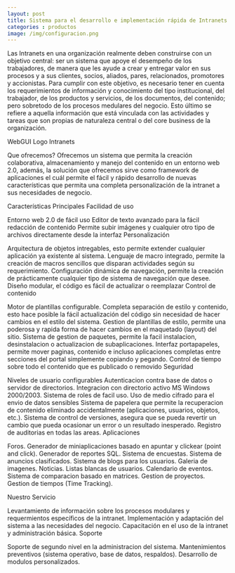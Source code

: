 ```yaml
---
layout: post
title: Sistema para el desarrollo e implementación rápida de Intranets
categories : productos
image: /img/configuracion.png
---
```


Las Intranets en una organización realmente deben construirse con un objetivo central: ser un sistema que apoye el desempeño de los trabajadores, de manera que les ayude a crear y entregar valor en sus procesos y a sus clientes, socios, aliados, pares, relacionados, promotores y accionistas. Para cumplir con este objetivo, es necesario tener en cuenta los requerimientos de información y conocimiento del tipo institucional, del trabajador, de los productos y servicios, de los documentos, del contenido; pero sobretodo de los procesos medulares del negocio. Esto último se refiere a aquella información que está vinculada con las actividades y tareas que son propias de naturaleza central o del core business de la organización.

WebGUI Logo Intranets

Que ofrecemos?
Ofrecemos un sistema que permita la creación colaborativa, almacenamiento y manejo del contenido en un entorno web 2.0, además, la solución que ofrecemos sirve como framework de aplicaciones el cuál permite el fácil y rápido desarrollo de nuevas características que permita una completa personalización de la intranet a sus necesidades de negocio.

Características Principales
Facilidad de uso

Entorno web 2.0 de fácil uso
Editor de texto avanzado para la fácil redacción de contenido
Permite subir imágenes y cualquier otro tipo de archivos directamente desde la interfaz
Personalización

Arquitectura de objetos intregables, esto permite extender cualquier aplicación ya existente al sistema.
Lenguaje de macro integrado, permite la creación de macros sencillos que disparan actividades según su requerimiento.
Configuración dinámica de navegación, permite la creación de prácticamente cualquier tipo de sistema de navegación que desee.
Diseño modular, el código es fácil de actualizar o reemplazar
Control de contenido

Motor de plantillas configurable.
Completa separación de estilo y contenido, esto hace posible la fácil actualización del código sin necesidad de hacer cambios en el estilo del sistema.
Gestion de plantillas de estilo, permite una poderosa y rapida forma de hacer cambios en el maquetado (layout) del sitio.
Sistema de gestion de paquetes, permite la facil instalacion, desinstalacion o actualizacion de subaplicaciones.
Interfaz portapapeles, permite mover paginas, contenido e incluso aplicaciones completas entre secciones del portal simplemente copiando y pegando.
Control de tiempo sobre todo el contenido que es publicado o removido
Seguridad

Niveles de usuario configurables
Autenticacion contra base de datos o servidor de directorios.
Integracion con directorio activo MS Windows 2000/2003.
Sistema de roles de facil uso.
Uso de medio cifrado para el envio de datos sensibles
Sistema de papelera que permite la recuperacion de contenido eliminado accidentalmente (aplicaciones, usuarios, objetos, etc.).
Sistema de control de versiones, asegura que se pueda revertir un cambio que pueda ocasionar un error o un resultado inesperado.
Registro de auditorias en todas las areas.
Aplicaciones

Foros.
Generador de miniaplicaciones basado en apuntar y clickear (point and click).
Generador de reportes SQL.
Sistema de encuestas.
Sistema de anuncios clasificados.
Sistema de blogs para los usuarios.
Galeria de imagenes.
Noticias.
Listas blancas de usuarios.
Calendario de eventos.
Sistema de comparacion basado en matrices.
Gestion de proyectos.
Gestion de tiempos (Time Tracking).

Nuestro Servicio

Levantamiento de información sobre los procesos modulares y requermientos específicos de la intranet.
Implementación y adaptación del sistema a las necesidades del negocio.
Capacitación en el uso de la intranet y administración básica.
Soporte

Soporte de segundo nivel en la administracion del sistema.
Mantenimientos preventivos (sistema operativo, base de datos, respaldos).
Desarrollo de modulos personalizados.
          
